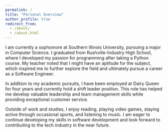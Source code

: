 ```yaml
---
permalink: /
title: "Personal Overview"
author_profile: true
redirect_from: 
  - /about/
  - /about.html
---
```


I am currently a sophomore at Southern Illinois University, pursuing a major in Computer Science. I graduated from Rushville-Industry High School, where I developed my passion for programming after taking a Python course. My teacher noted that I might have an aptitude for the subject, which inspired me to further explore the field and ultimately pursue a career as a Software Engineer.

In addition to my academic pursuits, I have been employed at Dairy Queen for four years and currently hold a shift leader position. This role has helped me develop valuable leadership and team management skills while providing exceptional customer service.

Outside of work and studies, I enjoy reading, playing video games, staying active through occasional sports, and listening to music. I am eager to continue developing my skills in software development and look forward to contributing to the tech industry in the near future.
